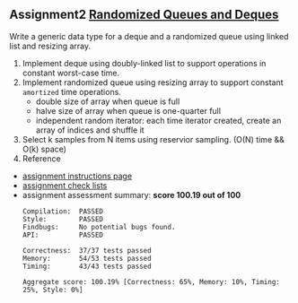 ## Assignment2 [Randomized Queues and Deques](https://class.coursera.org/algs4partI-008/assignment/view?assignment_id=3)

Write a generic data type for a deque and a randomized queue using linked list and resizing array.

1. Implement deque using doubly-linked list to support operations in constant worst-case time.
2. Implement randomized queue using resizing array to support constant `amortized` time operations.
    - double size of array when queue is full
    - halve size of array when queue is one-quarter full
    - independent random iterator: each time iterator created, create an array of indices and shuffle it
3. Select k samples from N items using reservior sampling. (O(N) time && O(k) space)
5. Reference
* [assignment instructions page](http://coursera.cs.princeton.edu/algs4/assignments/queues.html)
* [assignment check lists](http://coursera.cs.princeton.edu/algs4/checklists/queues.html)
* assignment assessment summary: **score 100.19 out of 100**
   ```shell
   Compilation:  PASSED
   Style:        PASSED
   Findbugs:     No potential bugs found.
   API:          PASSED

   Correctness:  37/37 tests passed
   Memory:       54/53 tests passed
   Timing:       43/43 tests passed

   Aggregate score: 100.19% [Correctness: 65%, Memory: 10%, Timing: 25%, Style: 0%]
   ```

